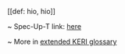 [[def: hio, hio]]

~ Spec-Up-T link: <a href='https://weboftrust.github.io/WOT-terms/docs/glossary/hio'>here</a>

~ More in <a href="https://weboftrust.github.io/WOT-terms/docs/glossary/hio">extended KERI glossary</a>

